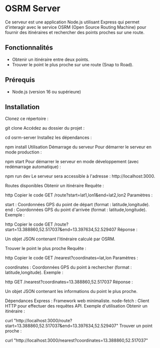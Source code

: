 # OSRM Server

Ce serveur est une application Node.js utilisant Express qui permet d'interagir avec le service OSRM (Open Source Routing Machine) pour fournir des itinéraires et rechercher des points proches sur une route.


## Fonctionnalités

- Obtenir un itinéraire entre deux points.
- Trouver le point le plus proche sur une route (Snap to Road).

## Prérequis

- Node.js (version 16 ou supérieure)

## Installation

Clonez ce répertoire :


git clone <url-du-repo>
Accédez au dossier du projet :

cd osrm-server
Installez les dépendances :


npm install
Utilisation
Démarrage du serveur
Pour démarrer le serveur en mode production :


npm start
Pour démarrer le serveur en mode développement (avec redémarrage automatique) :


npm run dev
Le serveur sera accessible à l'adresse : http://localhost:3000.

Routes disponibles
Obtenir un itinéraire
Requête :

http
Copier le code
GET /route?start=lat1,lon1&end=lat2,lon2
Paramètres :

start : Coordonnées GPS du point de départ (format : latitude,longitude).
end : Coordonnées GPS du point d'arrivée (format : latitude,longitude).
Exemple :

http
Copier le code
GET /route?start=13.388860,52.517037&end=13.397634,52.529407
Réponse :

Un objet JSON contenant l'itinéraire calculé par OSRM.

Trouver le point le plus proche
Requête :

http
Copier le code
GET /nearest?coordinates=lat,lon
Paramètres :

coordinates : Coordonnées GPS du point à rechercher (format : latitude,longitude).
Exemple :

http
GET /nearest?coordinates=13.388860,52.517037
Réponse :

Un objet JSON contenant les informations du point le plus proche.

Dépendances
Express : Framework web minimaliste.
node-fetch : Client HTTP pour effectuer des requêtes API.
Exemple d'utilisation
Obtenir un itinéraire :


curl "http://localhost:3000/route?start=13.388860,52.517037&end=13.397634,52.529407"
Trouver un point proche :

curl "http://localhost:3000/nearest?coordinates=13.388860,52.517037"
